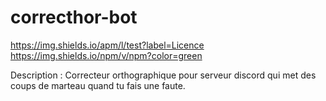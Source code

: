 # correcthor-bot

https://img.shields.io/apm/l/test?label=Licence
https://img.shields.io/npm/v/npm?color=green

Description :
Correcteur orthographique pour serveur discord qui met des coups de marteau quand tu fais une faute.

